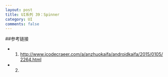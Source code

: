 ```yaml
---
layout: post
title: UI系列 39：Spinner
category: UI
comments: false
---
```



##参考链接

* 1. <http://www.jcodecraeer.com/a/anzhuokaifa/androidkaifa/2015/0105/2264.html>
* 2. 